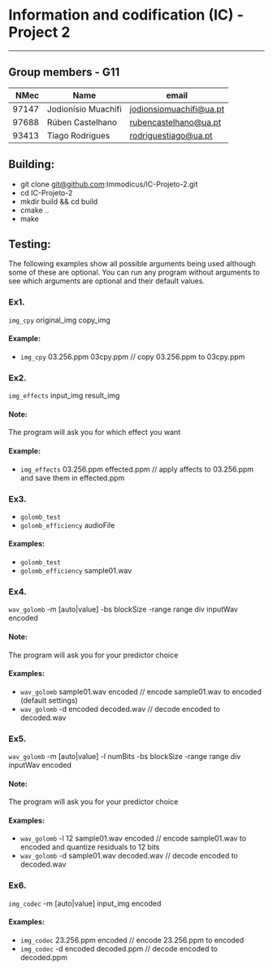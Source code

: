 # Information and codification (IC) - Project 2

---

## Group members - G11

|  NMec | Name                | email                   |
| ----: | ------------------- | ----------------------- |
| 97147 | Jodionísio Muachifi | jodionsiomuachifi@ua.pt |
| 97688 | Rúben Castelhano    | rubencastelhano@ua.pt   |
| 93413 | Tiago Rodrigues     | rodriguestiago@ua.pt    |

## Building:

- git clone git@github.com:Immodicus/IC-Projeto-2.git
- cd IC-Projeto-2
- mkdir build && cd build
- cmake ..
- make

## Testing:
The following examples show all possible arguments being used although some of these are optional. You can run any program without arguments to see which arguments are optional and their default values.

### Ex1.
`img_cpy` original_img copy_img

#### Example:
- `img_cpy` 03.256.ppm 03cpy.ppm // copy 03.256.ppm to 03cpy.ppm

### Ex2.
`img_effects` input_img result_img 

#### Note: 
The program will ask you for which effect you want

#### Example:
- `img_effects` 03.256.ppm effected.ppm // apply affects to 03.256.ppm and save them in effected.ppm

### Ex3.
- `golomb_test` 
- `golomb_efficiency` audioFile

#### Examples:
- `golomb_test` 
- `golomb_efficiency` sample01.wav

### Ex4.
`wav_golomb` -m [auto|value] -bs blockSize -range range div inputWav encoded

#### Note: 
The program will ask you for your predictor choice

#### Examples:
- `wav_golomb` sample01.wav encoded // encode sample01.wav to encoded (default settings)
- `wav_golomb` -d encoded decoded.wav // decode encoded to decoded.wav

### Ex5.
`wav_golomb` -m [auto|value] -l numBits -bs blockSize -range range div inputWav encoded

#### Note: 
The program will ask you for your predictor choice

#### Examples:
- `wav_golomb` -l 12 sample01.wav encoded // encode sample01.wav to encoded and quantize residuals to 12 bits
- `wav_golomb` -d sample01.wav decoded.wav // decode encoded to decoded.wav

### Ex6.
`img_codec` -m [auto|value] input_img encoded

#### Examples:
- `img_codec` 23.256.ppm encoded // encode 23.256.ppm to encoded
- `img_codec` -d encoded decoded.ppm // decode encoded to decoded.ppm